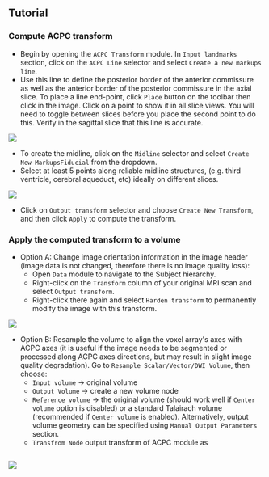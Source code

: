 ```{include} ../../_moduledescriptions/ACPCTransformOverview.md
```

## Tutorial

### Compute ACPC transform

- Begin by opening the `ACPC Transform` module. In `Input landmarks` section, click on the `ACPC Line` selector and select `Create a new markups line`.
- Use this line to define the posterior border of the anterior commissure as well as the anterior border of the posterior commissure in the axial slice. To place a line end-point, click `Place` button on the toolbar then click in the image. Click on a point to show it in all slice views. You will need to toggle between slices before you place the second point to do this. Verify in the sagittal slice that this line is accurate.

![](https://github.com/Slicer/Slicer/releases/download/docs-resources/module_acpctransform_1.png)

- To create the midline, click on the `Midline` selector and select `Create New MarkupsFiducial` from the dropdown.
- Select at least 5 points along reliable midline structures, (e.g. third ventricle, cerebral aqueduct, etc) ideally on different slices.

![](https://github.com/Slicer/Slicer/releases/download/docs-resources/module_acpctransform_2.png)

- Click on `Output transform` selector and choose `Create New Transform`, and then click `Apply` to compute the transform.

### Apply the computed transform to a volume

- Option A: Change image orientation information in the image header (image data is not changed, therefore there is no image quality loss):
  - Open `Data` module to navigate to the Subject hierarchy.
  - Right-click on the `Transform` column of your original MRI scan and select `Output transform`.
  - Right-click there again and select `Harden transform` to permanently modify the image with this transform.

![](https://github.com/Slicer/Slicer/releases/download/docs-resources/module_acpctransform_3.png)

- Option B: Resample the volume to align the voxel array's axes with ACPC axes (it is useful if the image needs to be segmented or processed along ACPC axes directions, but may result in slight image quality degradation). Go to `Resample Scalar/Vector/DWI Volume`, then choose:
  - `Input volume` -> original volume
  - `Output Volume` -> create a new volume node
  - `Reference volume` -> the original volume (should work well if `Center volume` option is disabled) or a standard Talairach volume (recommended if `Center volume` is enabled). Alternatively, output volume geometry can be specified using `Manual Output Parameters` section.
  - `Transfrom Node` output transform of ACPC module as

```{include} ../../_moduledescriptions/ACPCTransformParameters.md
```

![](https://github.com/Slicer/Slicer/releases/download/docs-resources/logo_spl.png)
